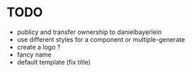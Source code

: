 # TODO

* publicy and transfer ownership to danielbayerlein
* use different styles for a component or multiple-generate
* create a logo ?
* fancy name
* default template (fix title)
